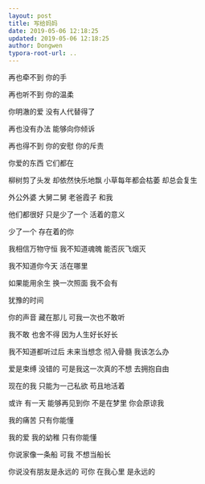```yaml
---
layout: post
title: 写给妈妈
date: 2019-05-06 12:18:25
updated: 2019-05-06 12:18:25
author: Dongwen
typora-root-url: ..
---
```




再也牵不到
你的手

再也听不到
你的温柔

你明澈的爱
没有人代替得了

再也没有办法
能够向你倾诉

再也得不到
你的安慰
你的斥责

你爱的东西
它们都在

柳树剪了头发
却依然快乐地飘
小草每年都会枯萎
却总会复生

外公外婆
大舅二舅
老爸霞子
和我

他们都很好
只是少了一个
活着的意义

少了一个
存在着的你

我相信万物守恒
我不知道魂魄
能否灰飞烟灭

我不知道你今天
活在哪里

如果能用余生
换一次照面
我不会有

犹豫的时间

你的声音
藏在那儿
可我一次也不敢听

我不敢
也舍不得
因为人生好长好长

我不知道都听过后
未来当想念
彻入骨髓
我该怎么办

爱是束缚
没错的
可是我这一次真的不想
去拥抱自由

现在的我
只能为一己私欲
苟且地活着

或许
有一天
能够再见到你
不是在梦里
你会原谅我

我的痛苦
只有你能懂

我的爱
我的幼稚
只有你能懂

你说家像一条船
可我
不想当船长

你说没有朋友是永远的
可你
在我心里
是永远的